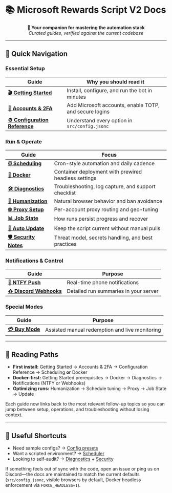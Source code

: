 # 📚 Microsoft Rewards Script V2 Docs

<div align="center">

**🎯 Your companion for mastering the automation stack**  
*Curated guides, verified against the current codebase*

</div>

---

## 🚀 Quick Navigation

### **Essential Setup**
| Guide | Why you should read it |
|-------|------------------------|
| **[🎬 Getting Started](./getting-started.md)** | Install, configure, and run the bot in minutes |
| **[👤 Accounts & 2FA](./accounts.md)** | Add Microsoft accounts, enable TOTP, and secure logins |
| **[⚙️ Configuration Reference](./config.md)** | Understand every option in `src/config.jsonc` |

### **Run & Operate**
| Guide | Focus |
|-------|-------|
| **[⏰ Scheduling](./schedule.md)** | Cron-style automation and daily cadence |
| **[🐳 Docker](./docker.md)** | Container deployment with prewired headless settings |
| **[🛠️ Diagnostics](./diagnostics.md)** | Troubleshooting, log capture, and support checklist |
| **[🧠 Humanization](./humanization.md)** | Natural browser behavior and ban avoidance |
| **[🌐 Proxy Setup](./proxy.md)** | Per-account proxy routing and geo-tuning |
| **[📊 Job State](./jobstate.md)** | How runs persist progress and recover |
| **[🔄 Auto Update](./update.md)** | Keep the script current without manual pulls |
| **[🛡️ Security Notes](./security.md)** | Threat model, secrets handling, and best practices |

### **Notifications & Control**
| Guide | Purpose |
|-------|---------|
| **[📱 NTFY Push](./ntfy.md)** | Real-time phone notifications |
| **[� Discord Webhooks](./conclusionwebhook.md)** | Detailed run summaries in your server |

### **Special Modes**
| Guide | Purpose |
|-------|---------|
| **[💳 Buy Mode](./buy-mode.md)** | Assisted manual redemption and live monitoring |

---

## 🧭 Reading Paths

- **First install:** Getting Started → Accounts & 2FA → Configuration Reference → Scheduling **or** Docker
- **Docker-first:** Getting Started prerequisites → Docker → Diagnostics → Notifications (NTFY or Webhooks)
- **Optimizing runs:** Humanization → Schedule tuning → Proxy → Job State → Update

Each guide now links back to the most relevant follow-up topics so you can jump between setup, operations, and troubleshooting without losing context.

---

## 🔗 Useful Shortcuts

- Need sample configs? → [Config presets](./config-presets/)
- Want a scripted environment? → [Scheduler](./schedule.md)
- Looking to self-audit? → [Diagnostics](./diagnostics.md) + [Security](./security.md)

If something feels out of sync with the code, open an issue or ping us on Discord—the docs are maintained to match the current defaults (`src/config.jsonc`, visible browsers by default, Docker headless enforcement via `FORCE_HEADLESS=1`).
